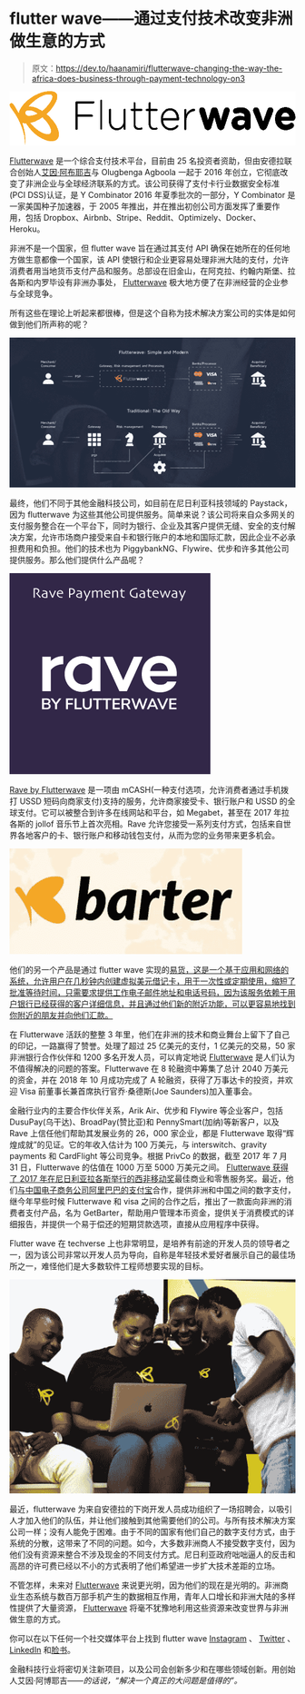 # flutter wave——通过支付技术改变非洲做生意的方式

> 原文：<https://dev.to/haanamiri/flutterwave-changing-the-way-the-africa-does-business-through-payment-technology-on3>

[![flutterwave logo](img/78ed2c4124112c3a50fbdd04adeded8e.png "flutterwave logo")](https://res.cloudinary.com/practicaldev/image/fetch/s--b9Q4OZS_--/c_limit%2Cf_auto%2Cfl_progressive%2Cq_auto%2Cw_880/https://flutterwave.com/wp-content/uploads/2018/07/FLW-logo.svg)

[Flutterwave](https://flutterwave.com/ng) 是一个综合支付技术平台，目前由 25 名投资者资助，但由安德拉联合创始人[艾因·阿布耶吉](https://ng.linkedin.com/in/eaboyeji)与 Olugbenga Agboola 一起于 2016 年创立，它彻底改变了非洲企业与全球经济联系的方式。该公司获得了支付卡行业数据安全标准(PCI DSS)认证，是 Y Combinator 2016 年夏季批次的一部分，Y Combinator 是一家美国种子加速器，于 2005 年推出，并在推出初创公司方面发挥了重要作用，包括 Dropbox、Airbnb、Stripe、Reddit、Optimizely、Docker、Heroku。

非洲不是一个国家，但 flutter wave 旨在通过其支付 API 确保在她所在的任何地方做生意都像一个国家，该 API 使银行和企业更容易处理非洲大陆的支付，允许消费者用当地货币支付产品和服务。总部设在旧金山，在阿克拉、约翰内斯堡、拉各斯和内罗毕设有非洲办事处， [Flutterwave](https://flutterwave.com/ng) 极大地方便了在非洲经营的企业参与全球竞争。

所有这些在理论上听起来都很棒，但是这个自称为技术解决方案公司的实体是如何做到他们所声称的呢？

[![flutterwaves' infrastucture chart](img/2aaee5fafcd2fc320dfde8ae77ef3f32.png)](https://res.cloudinary.com/practicaldev/image/fetch/s--4x-jIS7r--/c_limit%2Cf_auto%2Cfl_progressive%2Cq_auto%2Cw_880/https://blog.ycombinator.com/wp-content/uploads/2016/11/flutterwave-1024x537.png)

最终，他们不同于其他金融科技公司，如目前在尼日利亚科技领域的 Paystack，因为 flutterwave 为这些其他公司提供服务。简单来说？该公司将来自众多网关的支付服务整合在一个平台下，同时为银行、企业及其客户提供无缝、安全的支付解决方案，允许市场商户接受来自卡和银行账户的本地和国际汇款，因此企业不必承担费用和负担。他们的技术也为 PiggybankNG、Flywire、优步和许多其他公司提供服务。那么他们提供什么产品呢？

[![rave by flutterwave logo](img/2e1aa0c542a16c20a387681732846f2f.png "rave by flutterwave logo")](https://res.cloudinary.com/practicaldev/image/fetch/s--MAjDoAvn--/c_limit%2Cf_auto%2Cfl_progressive%2Cq_auto%2Cw_880/https://meetanshi.com/media/catalog/product/cache/1/image/925f46717e92fbc24a8e2d03b22927e1/m/a/magento-2-rave-payment-gateway-354x.png)

[Rave by Flutterwave](https://flutterwave.com/ng/online-payments-products/rave/) 是一项由 mCASH(一种支付选项，允许消费者通过手机拨打 USSD 短码向商家支付)支持的服务，允许商家接受卡、银行账户和 USSD 的全球支付。它可以被整合到许多在线网站和平台，如 Megabet，甚至在 2017 年拉各斯的 jollof 音乐节上首次亮相。Rave 允许您接受一系列支付方式，包括来自世界各地客户的卡、银行账户和移动钱包支付，从而为您的业务带来更多机会。

[![Barter by flutterwave logo](img/8e2febd5d323e90b8ad1ce1c1112a65b.png "barter by flutterwave logo")](https://res.cloudinary.com/practicaldev/image/fetch/s--2TZ5yXHV--/c_limit%2Cf_auto%2Cfl_progressive%2Cq_auto%2Cw_880/https://static.wixstatic.com/media/77dce3_45c13b3b51154bc1bac3643810d371aa%257Emv2.jpg/v1/fill/w_410%2Ch_186%2Cal_c%2Cq_80%2Cusm_0.66_1.00_0.01/77dce3_45c13b3b51154bc1bac3643810d371aa%257Emv2.jpg)

他们的另一个产品是通过 flutter wave 实现的[易货，这是一个基于应用和网络的系统，允许用户在几秒钟内创建虚拟美元借记卡，用于一次性或定期使用，缩短了批准等待时间，只需要求提供工作电子邮件地址和电话号码，因为该服务依赖于用户银行已经获得的客户详细信息，并且通过他们新的附近功能，可以更容易地找到你附近的朋友并向他们汇款。](https://flutterwave.com/ng/online-payments-products/barter/)

在 Flutterwave 活跃的整整 3 年里，他们在非洲的技术和商业舞台上留下了自己的印记，一路赢得了赞誉。处理了超过 25 亿美元的支付，1 亿美元的交易，50 家非洲银行合作伙伴和 1200 多名开发人员，可以肯定地说 [Flutterwave](https://flutterwave.com/ng) 是人们认为不值得解决的问题的答案。Flutterwave 在 8 轮融资中筹集了总计 2040 万美元的资金，并在 2018 年 10 月成功完成了 A 轮融资，获得了万事达卡的投资，并欢迎 Visa 前董事长兼首席执行官乔·桑德斯(Joe Saunders)加入董事会。

金融行业内的主要合作伙伴关系，Arik Air、优步和 Flywire 等企业客户，包括 DusuPay(乌干达)、BroadPay(赞比亚)和 PennySmart(加纳)等新客户，以及 Rave 上信任他们帮助其发展业务的 26，000 家企业，都是 Flutterwave 取得“辉煌成就”的见证。它的年收入估计为 100 万美元，与 interswitch、gravity payments 和 CardFlight 等公司竞争。根据 PrivCo 的数据，截至 2017 年 7 月 31 日，Flutterwave 的估值在 1000 万至 5000 万美元之间。 [Flutterwave 获得了 2017 年在尼日利亚拉各斯举行的西非移动奖](https://eventschronicles.com/west-africa-mobile-awards-flutterwave-nairabox-others-win-at-2017-edition-photos-events/)最佳商业和零售服务奖。最近，他们[与中国电子商务公司阿里巴巴的支付宝](https://cyberblog.in/facebook/flutterwave-and-alipay-partner-on-payments-between-africa-and-china/)合作，提供非洲和中国之间的数字支付，继今年早些时候 Flutterwave 和 visa 之间的合作之后，推出了一款面向非洲的消费者支付产品，名为 GetBarter，帮助用户管理本币资金，提供关于消费模式的详细报告，并提供一个易于偿还的短期贷款选项，直接从应用程序中获得。

Flutter wave 在 techverse 上也非常明显，是培养有前途的开发人员的领导者之一，因为该公司非常以开发人员为导向，自称是年轻技术爱好者展示自己的最佳场所之一，难怪他们是大多数软件工程师想要实现的目标。

[![two women and a man in flutterwave shirts with another man holding a phone, smiling and staring at a computer](img/183206004b89474cf91515e309fb5c6b.png)](https://res.cloudinary.com/practicaldev/image/fetch/s--bBHjiGXL--/c_limit%2Cf_auto%2Cfl_progressive%2Cq_auto%2Cw_880/https://i0.wp.com/cyberblog.in/wp-content/uploads/2019/07/Flutterwave-and-Alipay-partner-on-payments-between-Africa-and-China.jpg%3Fw%3D750%26ssl%3D1)

最近，flutterwave 为来自安德拉的下岗开发人员成功组织了一场招聘会，以吸引人才加入他们的队伍，并让他们接触到其他需要他们的公司。与所有技术解决方案公司一样；没有人能免于困难。由于不同的国家有他们自己的数字支付方式，由于系统的分散，这带来了不同的问题。如今，大多数非洲商人不接受数字支付，因为他们没有资源来整合不涉及现金的不同支付方式。尼日利亚政府咄咄逼人的反击和高昂的许可费已经以不小的方式表明了他们希望进一步扩大技术差距的立场。

不管怎样，未来对 [Flutterwave](https://flutterwave.com/ng) 来说更光明，因为他们的现在是光明的。非洲商业生态系统与数百万部手机产生的数据相互作用，青年人口增长和非洲大陆的多样性提供了大量资源， [Flutterwave](https://flutterwave.com/ng) 将毫不犹豫地利用这些资源来改变世界与非洲做生意的方式。

你可以在以下任何一个社交媒体平台上找到 flutter wave [Instagram](https://www.instagram.com/theflutterwave) 、 [Twitter](https://twitter.com/flutterwave?lang=en) 、 [LinkedIn](https://www.linkedin.com/company/flutterwave) 和[脸书](https://www.facebook.com/theFlutterwave/)。

金融科技行业将密切关注新项目，以及公司会创新多少和在哪些领域创新。用创始人艾因·阿博耶吉——*的话说，“解决一个真正的大问题是值得的”。*
